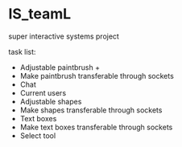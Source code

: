 # IS_teamL
super interactive systems project

task list:
- Adjustable paintbrush +
- Make paintbrush transferable through sockets
- Chat
- Current users
- Adjustable shapes
- Make shapes transferable through sockets
- Text boxes
- Make text boxes transferable through sockets
- Select tool
